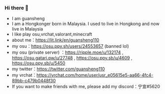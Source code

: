 ### Hi there 👋
- I am guansheng
- I am a Hongkonger born in Malaysia. I used to live in Hongkong and now live in Malaysia
- I like play osu,vrchat,valorant,minecraft
- about me：https://lit.link/en/guansheng110
- my osu：https://osu.ppy.sh/users/24553657 (banned lol)
- my osu (private server) ：https://ripple.moe/u/132174 , https://osu.gatari.pw/u/27748 , https://osu.ppy.sb/u/4609 , https://osu.ppy.sb/u/5450
- my twitter：https://twitter.com/guansheng110
- my vrchat：https://vrchat.com/home/user/usr_e05615e5-aa66-4fc4-89bb-c479b0448f30
- If you want to make friends with me, please add my discord：宁宣#5620





<!--
**guansheng110/guansheng110** is a ✨ _special_ ✨ repository because its `README.md` (this file) appears on your GitHub profile.

Here are some ideas to get you started:

- 🔭 I’m currently working on ...
- 🌱 I’m currently learning ...
- 👯 I’m looking to collaborate on ...
- 🤔 I’m looking for help with ...
- 💬 Ask me about ...
- 📫 How to reach me: ...
- 😄 Pronouns: ...
- ⚡ Fun fact: ...
-->
